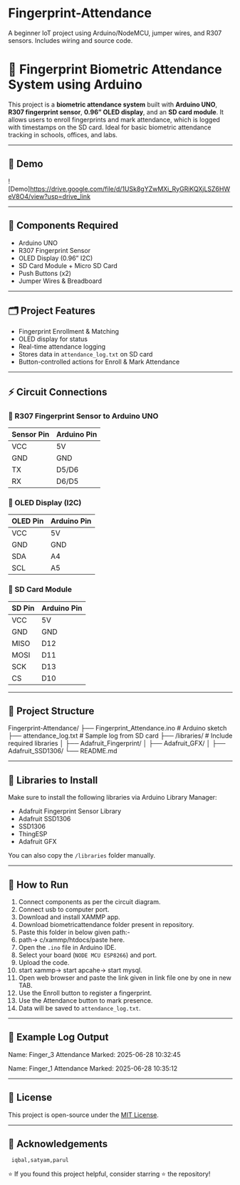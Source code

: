 # Fingerprint-Attendance
A beginner IoT project using Arduino/NodeMCU, jumper wires, and R307 sensors. Includes wiring and source code.
# 🔐 Fingerprint Biometric Attendance System using Arduino

This project is a **biometric attendance system** built with **Arduino UNO**, **R307 fingerprint sensor**, **0.96” OLED display**, and an **SD card module**. It allows users to enroll fingerprints and mark attendance, which is logged with timestamps on the SD card. Ideal for basic biometric attendance tracking in schools, offices, and labs.

---

## 📸 Demo

![Demo]https://drive.google.com/file/d/1USk8gYZwMXi_RyGRiKQXjLSZ6HWeV8O4/view?usp=drive_link

---

## 🧰 Components Required

- Arduino UNO
- R307 Fingerprint Sensor
- OLED Display (0.96” I2C)
- SD Card Module + Micro SD Card
- Push Buttons (x2)
- Jumper Wires & Breadboard

---

## 🗂️ Project Features

- Fingerprint Enrollment & Matching
- OLED display for status
- Real-time attendance logging
- Stores data in `attendance_log.txt` on SD card
- Button-controlled actions for Enroll & Mark Attendance

---

## ⚡ Circuit Connections

### 🔹 R307 Fingerprint Sensor to Arduino UNO

| Sensor Pin | Arduino Pin |
|------------|-------------|
| VCC        | 5V          |
| GND        | GND         |
| TX         | D5/D6       |
| RX         | D6/D5       |

### 🔹 OLED Display (I2C)

| OLED Pin | Arduino Pin |
|----------|-------------|
| VCC      | 5V          |
| GND      | GND         |
| SDA      | A4          |
| SCL      | A5          |

### 🔹 SD Card Module

| SD Pin | Arduino Pin |
|--------|-------------|
| VCC    | 5V          |
| GND    | GND         |
| MISO   | D12         |
| MOSI   | D11         |
| SCK    | D13         |
| CS     | D10         |

---

## 📁 Project Structure

Fingerprint-Attendance/
├── Fingerprint_Attendance.ino # Arduino sketch
├── attendance_log.txt # Sample log from SD card
├── /libraries/ # Include required libraries
│ ├── Adafruit_Fingerprint/
│ ├── Adafruit_GFX/
│ ├── Adafruit_SSD1306/
└── README.md

---

## 🔧 Libraries to Install

Make sure to install the following libraries via Arduino Library Manager:

- Adafruit Fingerprint Sensor Library
- Adafruit SSD1306
- SSD1306
- ThingESP
- Adafruit GFX  


You can also copy the `/libraries` folder manually.

---

## 🚀 How to Run

1. Connect components as per the circuit diagram.
2. Connect usb to computer port.
3. Download and install XAMMP app.
4. Download biometricattendance folder present in repository.
5. Paste this folder in below given path:-
6. path-> c/xammp/htdocs/paste here.
7. Open the `.ino` file in Arduino IDE.
8. Select your board (`NODE MCU ESP8266`) and port.
9. Upload the code.
10. start xammp-> start apcahe-> start mysql.
11. Open web browser and paste the link given in link file one by one in new TAB.
13. Use the Enroll button to register a fingerprint.
14. Use the Attendance button to mark presence.
15. Data will be saved to `attendance_log.txt`.

---

## 📄 Example Log Output

Name: Finger_3
Attendance Marked: 2025-06-28 10:32:45

Name: Finger_1
Attendance Marked: 2025-06-28 10:35:12


---

## 📃 License

This project is open-source under the [MIT License](LICENSE).

---

## 🙌 Acknowledgements
     iqbal,satyam,parul
     
⭐ If you found this project helpful, consider starring ⭐ the repository!

